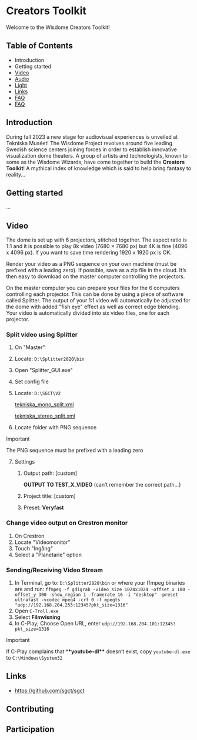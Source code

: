 # Creators Toolkit

Welcome to the Wisdome Creators Toolkit!

## Table of Contents

- Introduction
- Getting started
- [Video](#video)
- [Audio](#audio)
- [Light](#light)
- [Links](#links)
- [FAQ](#faq)
- [FAQ](#faq)

## Introduction

During fall 2023 a new stage for audiovisual experiences is unveiled at Tekniska Muséet! The Wisdome Project revolves around five leading Swedish science centers joining forces in order to establish innovative visualization dome theaters. A group of artists and technologists, known to some as the Wisdome Wizards, have come together to build the **Creators Toolkit**! A mythical index of knowledge which is said to help bring fantasy to reality…

## Getting started

…

## Video

The dome is set up with 6 projectors, stitched together. The aspect ratio is 1:1 and it is possible to play 8k video (7680 × 7680 px) but 4K is fine (4096 x 4096 px). If you want to save time rendering 1920 x 1920 px is OK.
 
Render your video as a PNG sequence on your own machine (must be prefixed with a leading zero). If possible, save as a zip file in the cloud. It’s then easy to download on the master computer controlling the projectors. 
 
On the master computer you can prepare your files for the 6 computers controlling each projector. This can be done by using a piece of software called Splitter. The output of your 1:1 video will automatically be adjusted for the dome with added "fish eye" effect as well as correct edge blending. Your video is automatically divided into six video files, one for each projector.

### Split video using Splitter

1. On "Master"
2. Locate: `D:\Splitter2020\bin`
3. Open "Splitter_GUI.exe"
4. Set config file
5. Locate: `D:\SGCT\V2`

   [tekniska_mono_split.xml](https://prod-files-secure.s3.us-west-2.amazonaws.com/bff47d75-b622-4565-b186-e6c0c433fca8/c163186e-ec4e-4ef2-94e8-ed44c41cdff3/tekniska_mono_split.xml)

   [tekniska_stereo_split.xml](https://prod-files-secure.s3.us-west-2.amazonaws.com/bff47d75-b622-4565-b186-e6c0c433fca8/0ff3c59d-4da5-45e4-8f04-d8f1440d4403/tekniska_stereo_split.xml)

6. Locate folder with PNG sequence

> [!IMPORTANT]
> The PNG sequence must be prefixed with a leading zero

7. Settings

   1. Output path: [custom]

      **OUTPUT TO TEST_X_VIDEO** (can’t remember the correct path…)

   2. Project title: [custom]
   3. Preset: **Veryfast**

### Change video output on Crestron monitor

1. On Crestron
2. Locate "Videomonitor"
3. Touch "Ingång"
4. Select a "Planetarie" option

### Sending/Receiving Video Stream

1. In Terminal, go to: `D:\Splitter2020\bin` or where your ffmpeg binaries are and run:
   `ffmpeg -f gdigrab -video_size 1024x1024 -offset_x 100 -offset_y 300 -show_region 1 -framerate 16 -i "desktop" -preset ultrafast -vcodec mpeg4 -crf 0 -f mpegts "udp://192.168.204.255:12345?pkt_size=1316"`
2. Open `C-Troll.exe`
3. Select **Filmvisning**
4. In C-Play; Choose Open URL, enter `udp://192.168.204.101:12345?pkt_size=1316`

> [!IMPORTANT]
> If C-Play complains that \***\*youtube-dl\*\*** doesn’t exist, copy `youtube-dl.exe` to `C:\Windows\System32`

## Links

- https://github.com/sgct/sgct


## Contributing

## Participation